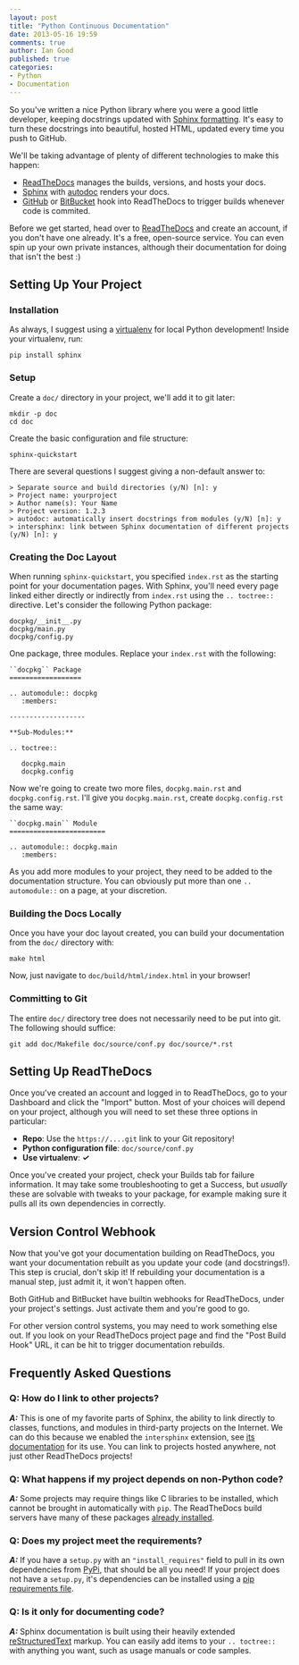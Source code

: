 ```yaml
---
layout: post
title: "Python Continuous Documentation"
date: 2013-05-16 19:59
comments: true
author: Ian Good
published: true
categories: 
- Python
- Documentation
---
```


So you've written a nice Python library where you were a good little developer,
keeping docstrings updated with [Sphinx formatting][1]. It's easy to turn these
docstrings into beautiful, hosted HTML, updated every time you push to GitHub.

We'll be taking advantage of plenty of different technologies to make this
happen:

* [ReadTheDocs][2] manages the builds, versions, and hosts your docs.
* [Sphinx][3] with [autodoc][4] renders your docs.
* [GitHub][5] or [BitBucket][6] hook into ReadTheDocs to trigger builds
  whenever code is commited.

Before we get started, head over to [ReadTheDocs][2] and create an account, if
you don't have one already. It's a free, open-source service. You can even spin
up your own private instances, although their documentation for doing that
isn't the best :)

<!--More-->

## Setting Up Your Project

### Installation

As always, I suggest using a [virtualenv][7] for local Python development!
Inside your virtualenv, run:

    pip install sphinx
    
### Setup

Create a `doc/` directory in your project, we'll add it to git later:

    mkdir -p doc
    cd doc

Create the basic configuration and file structure:

    sphinx-quickstart

There are several questions I suggest giving a non-default answer to:

    > Separate source and build directories (y/N) [n]: y
    > Project name: yourproject
    > Author name(s): Your Name
    > Project version: 1.2.3
    > autodoc: automatically insert docstrings from modules (y/N) [n]: y
    > intersphinx: link between Sphinx documentation of different projects (y/N) [n]: y

### Creating the Doc Layout

When running `sphinx-quickstart`, you specified `index.rst` as the starting
point for your documentation pages. With Sphinx, you'll need every page linked
either directly or indirectly from `index.rst` using the `.. toctree::`
directive. Let's consider the following Python package:

    docpkg/__init__.py
    docpkg/main.py
    docpkg/config.py

One package, three modules. Replace your `index.rst` with the following:

    ``docpkg`` Package
    ==================

    .. automodule:: docpkg
       :members:

    -------------------
    
    **Sub-Modules:**
    
    .. toctree::

       docpkg.main
       docpkg.config
       
Now we're going to create two more files, `docpkg.main.rst` and
`docpkg.config.rst`.  I'll give you `docpkg.main.rst`, create
`docpkg.config.rst` the same way:

    ``docpkg.main`` Module
    ========================
    
    .. automodule:: docpkg.main
       :members:
       
As you add more modules to your project, they need to be added to the
documentation structure. You can obviously put more than one `.. automodule::`
on a page, at your discretion.

### Building the Docs Locally

Once you have your doc layout created, you can build your documentation from the
`doc/` directory with:

    make html

Now, just navigate to `doc/build/html/index.html` in your browser!

### Committing to Git

The entire `doc/` directory tree does not necessarily need to be put into git.
The following should suffice:

    git add doc/Makefile doc/source/conf.py doc/source/*.rst

## Setting Up ReadTheDocs

Once you've created an account and logged in to ReadTheDocs, go to your
Dashboard and click the "Import" button. Most of your choices will depend on
your project, although you will need to set these three options in particular:

* **Repo**: Use the `https://....git` link to your Git repository!
* **Python configuration file**: `doc/source/conf.py`
* **Use virtualenv**: ***&#x2713;***

Once you've created your project, check your Builds tab for failure
information.  It may take some troubleshooting to get a Success, but *usually*
these are solvable with tweaks to your package, for example making sure it
pulls all its own dependencies in correctly.

## Version Control Webhook

Now that you've got your documentation building on ReadTheDocs, you want your
documentation rebuilt as you update your code (and docstrings!). This step is
crucial, don't skip it! If rebuilding your documentation is a manual step, just
admit it, it won't happen often.

Both GitHub and BitBucket have builtin webhooks for ReadTheDocs, under your
project's settings. Just activate them and you're good to go.

For other version control systems, you may need to work something else out. If
you look on your ReadTheDocs project page and find the "Post Build Hook" URL, it
can be hit to trigger documentation rebuilds.

## Frequently Asked Questions

### Q: How do I link to other projects?

***A:*** This is one of my favorite parts of Sphinx, the ability to link
directly to classes, functions, and modules in third-party projects on the
Internet. We can do this because we enabled the `intersphinx` extension, see
[its documentation][8] for its use. You can link to projects hosted anywhere,
not just other ReadTheDocs projects!

### Q: What happens if my project depends on non-Python code?

***A:*** Some projects may require things like C libraries to be installed,
which cannot be brought in automatically with `pip`. The ReadTheDocs build
servers have many of these packages [already installed][9].

### Q: Does my project meet the requirements?

***A:*** If you have a `setup.py` with an `"install_requires"` field to pull in
its own dependencies from [PyPi][10], that should be all you need! If your
project does not have a `setup.py`, it's dependencies can be installed using a
[pip requirements file][11].

### Q: Is it only for documenting code?

***A:*** Sphinx documentation is built using their heavily extended
[reStructuredText][12] markup. You can easily add items to your ``.. toctree::``
with anything you want, such as usage manuals or code samples.

[1]: http://pythonhosted.org/an_example_pypi_project/sphinx.html#full-code-example
[2]: http://readthedocs.org/
[3]: http://sphinx-doc.org/
[4]: http://sphinx-doc.org/latest/ext/autodoc.html
[5]: https://github.com/
[6]: https://bitbucket.org/
[7]: http://www.virtualenv.org/en/latest/
[8]: http://sphinx-doc.org/latest/ext/intersphinx.html
[9]: http://read-the-docs.readthedocs.org/en/latest/builds.html#packages-installed-in-the-build-environment
[10]: https://pypi.python.org/pypi
[11]: http://www.pip-installer.org/en/latest/requirements.html#requirements-files
[12]: http://sphinx-doc.org/rest.html

